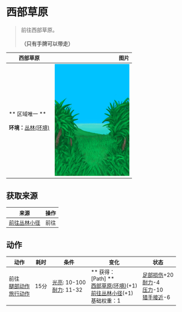 # 西部草原  
> 前往西部草原。<br><br><b>（只有手牌可以带走）</b>  
  
  西部草原  |   图片   
 ----  |  ----:   
 ** 区域唯一 **<br><br>**环境：**[丛林(环境)](Env_Jungle.md)  |  <img decoding="async" src="Sprite/GrasslandsPath.png" href="a.md" style="max-width:300px;max-height:300px;">   
  
## 获取来源  
来源  |  操作  
----  |  ----  
[前往丛林小径](Path_GrasslandsWToJungle.md)  |  前往  
## 动作  
动作  |  耗时  |  条件  |  变化  |  状态  
----  |  ----  |  ----  |  ----  |  ----  
前往<br>[腿部动作](LegAction.md)<br>[旅行动作](TravelAction.md)  |  15分  |  [光亮](Light.md): 10-100<br>[耐力](Stamina.md): 11-32  |  ** 获得： **<br>** [Path]  **<br>  [西部草原(环境)](Env_GrasslandsW.md)(+1)<br>  [前往丛林小径](Path_GrasslandsWToJungle.md)(+1)<br>基础权重：1  |  [足部损伤](FootDamage.md)+20<br>[耐力](Stamina.md)-4<br>[压力](Stress.md)-10<br>[猎手接近](HuntersProximity.md)-6  


<script>document.title="西部草原 - 卡牌生存百科 Card Survival Wiki";</script>